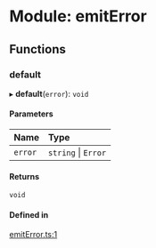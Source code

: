 # Module: emitError

## Functions

### default

▸ **default**(`error`): `void`

#### Parameters

| Name | Type |
| :------ | :------ |
| `error` | `string` \| `Error` |

#### Returns

`void`

#### Defined in

[emitError.ts:1](https://github.com/Altamoon/altamoon/blob/2fc04da/app/api/emitError.ts#L1)
